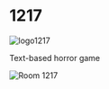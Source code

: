 # 1217
![logo1217](https://user-images.githubusercontent.com/58896705/162527819-bab3fc0c-1325-4d7a-a897-46eff0633796.jpg)

Text-based horror game

![Room 1217](https://user-images.githubusercontent.com/58896705/162527040-a2dfc06c-0df6-41ae-9a20-33b8661339a2.jpg)



